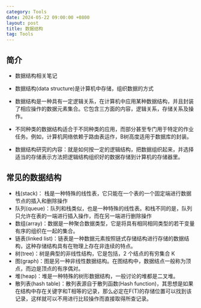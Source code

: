 ```yaml
---
category: Tools
date: 2024-05-22 09:00:00 +0800
layout: post
title: 数据结构
tag: Tools
---
```

## 简介

+ 数据结构相关笔记

+ 数据结构(data structure)是计算机中存储，组织数据的方式
+ 数据结构是一种具有一定逻辑关系，在计算机中应用某种数据结构，并且封装了相应操作的数据元素集合。它包含三方面的内容，逻辑关系，存储关系及操作。
+ 不同种类的数据结构适合于不同种类的应用，而部分甚至专门用于特定的作业任务。例如，计算机网络依赖于路由表运作，B树高度适用于数据库的封装。
+ 数据结构研究的内容：就是如何按一定的逻辑结构，把数据组织起来，并选择适当的存储表示方法把逻辑结构组织好的数据存储到计算机的存储器里。

## 常见的数据结构

+ 栈(stack)： 栈是一种特殊的线性表，它只能在一个表的一个固定端进行数据节点的插入和删除操作
+ 队列(queue)：队列和栈类似，也是一种特殊的线性表。和栈不同的是，队列只允许在表的一端进行插入操作，而在另一端进行删除操作
+ 数组(array)：数据是一种聚合数据类型，它是将具有相同相同类型的若干变量有序的组织在一起的集合。
+ 链表(linked list)：链表是一种数据元素按照链式存储结构进行存储的数据结构，这种存储结构具有在物理上存在非连续的特点。
+ 树(tree)：树是典型的非线性结构，它是包括，2 个结点的有穷集合 K
+ 图(graph)：图是另一种非线性数据结构。在图结构中，数据结点一般称为顶点，而边是顶点的有序偶对。
+ 堆(heap)：堆是一种特殊的树形数据结构，一般讨论的堆都是二叉堆。
+ 散列表(hash table)：散列表源自于散列函数(Hash function)，其思想是如果在结构中存在关键字和T相等的记录，那么必定在F(T)的存储位置可以找到该记录，这样就可以不用进行比较操作而直接取得所查记录。